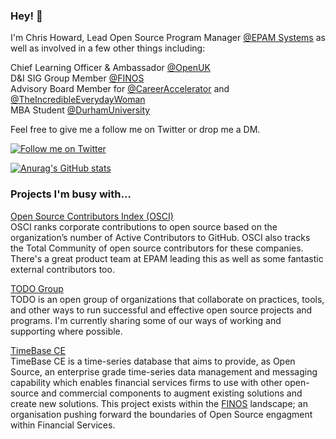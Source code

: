 ### Hey! 👋

I'm Chris Howard, Lead Open Source Program Manager <a href="http://www.epam.com">@EPAM Systems</a> as well as involved in a few other things including:

Chief Learning Officer & Ambassador <a href="http://www.openuk.uk">@OpenUK</a><br/>
D&I SIG Group Member <a href="https://www.finos.org/">@FINOS</a><br/>
Advisory Board Member for <a href="https://careeraccelerator.io/">@CareerAccelerator</a> and <a href="https://incredibleeverydaywoman.com/">@TheIncredibleEverydayWoman</a><br/>
MBA Student <a href="https://www.durham.ac.uk">@DurhamUniversity</a>

Feel free to give me a follow me on Twitter or drop me a DM.

<a href="http://www.twitter.com/chris_howard"><img alt="Follow me on Twitter" src="https://img.shields.io/twitter/follow/chris_howard?style=social"></a>

[![Anurag's GitHub stats](https://github-readme-stats.vercel.app/api?username=cm-howard&theme=algolia&show_icons=true)](https://github.com/anuraghazra/github-readme-stats)

<h3>Projects I'm busy with...</h3>

<a href="https://www.github.com/epam/osci">Open Source Contributors Index (OSCI)</a>
<br>OSCI ranks corporate contributions to open source based on the organization’s number of Active Contributors to GitHub. OSCI also tracks the Total Community of open source contributors for these companies. There's a great product team at EPAM leading this as well as some fantastic external contributors too. 

<a href="https://github.com/todogroup/todogroup.org">TODO Group</a>
<br>TODO is an open group of organizations that collaborate on practices, tools, and other ways to run successful and effective open source projects and programs. I'm currently sharing some of our ways of working and supporting where possible.

<a href="https://github.com/finos/TimeBase-CE">TimeBase CE</a>
<br>TimeBase CE is a time-series database that aims to provide, as Open Source, an enterprise grade time-series data management and messaging capability which enables financial services firms to use with other open-source and commercial components to augment existing solutions and create new solutions. This project exists within the <a href="https://github.com/finos">FINOS</a> landscape; an organisation pushing forward the boundaries of Open Source engagment within Financial Services.

<!--
**cm-howard/cm-howard** is a ✨ _special_ ✨ repository because its `README.md` (this file) appears on your GitHub profile.

Here are some ideas to get you started:

- 🔭 I’m currently working on ...
- 🌱 I’m currently learning ...
- 👯 I’m looking to collaborate on ...
- 🤔 I’m looking for help with ...
- 💬 Ask me about ...
- 📫 How to reach me: ...
- 😄 Pronouns: ...
- ⚡ Fun fact: ...
-->
